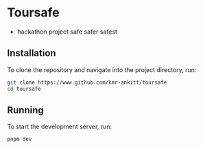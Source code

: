 # Toursafe

- hackathon project
safe safer safest

## Installation

To clone the repository and navigate into the project directory, run:

```bash
git clone https://www.github.com/kmr-ankitt/toursafe
cd toursafe
```

## Running

To start the development server, run:

```bash
pnpm dev
```
